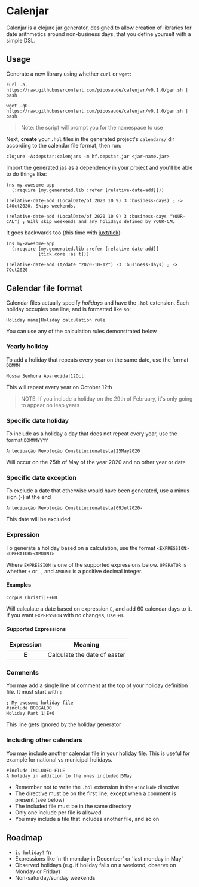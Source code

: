 # Calenjar

Calenjar is a clojure jar generator, designed to allow creation of libraries for
date arithmetics around non-business days, that you define yourself with a simple DSL.

## Usage

Generate a new library using whether `curl` or `wget`:

```
curl -o- https://raw.githubusercontent.com/piposaude/calenjar/v0.1.0/gen.sh | bash
```

```
wget -qO- https://raw.githubusercontent.com/piposaude/calenjar/v0.1.0/gen.sh | bash
```

> Note: the script will prompt you for the namespace to use


Next, **create** your `.hol` files in the generated project's `calendars/` dir
according to the calendar file format, then run:

```
clojure -A:depstar:calenjars -m hf.depstar.jar <jar-name.jar>
```

Import the generated jas as a dependency in your project and you'll be able to do things like:

```
(ns my-awesome-app
  (:require [my.generated.lib :refer [relative-date-add]]))

(relative-date-add (LocalDate/of 2020 10 9) 3 :business-days) ; -> 14Oct2020. Skips weekends.

(relative-date-add (LocalDate/of 2020 10 9) 3 :business-days "YOUR-CAL") ; Will skip weekends and any holidays defined by YOUR-CAL
```

It goes backwards too (this time with [juxt/tick](https://www.juxt.land/tick/docs/index.html)):

```
(ns my-awesome-app
  (:require [my.generated.lib :refer [relative-date-add]]
            [tick.core :as t]))

(relative-date-add (t/date "2020-10-12") -3 :business-days) ; -> 7Oct2020
```

## Calendar file format
Calendar files actually specify *holidays* and have the `.hol` extension. Each holiday occupies one line, and is formatted like so:

```
Holiday name|Holiday calculation rule
```

You can use any of the calculation rules demonstrated below

### Yearly holiday
To add a holiday that repeats every year on the same date, use the format `DDMMM`

```
Nossa Senhora Aparecida|12Oct
```

This will repeat every year on October 12th

> NOTE: If you include a holiday on the 29th of February,
> it's only going to appear on leap years

### Specific date holiday
To include as a holiday a day that does not repeat every year, use the format `DDMMMYYYY`

```
Antecipação Revolução Constitucionalista|25May2020
```

Will occur on the 25th of May of the year 2020 and no other year or date

### Specific date exception
To exclude a date that otherwise would have been generated, use a minus sign (`-`) at the end

```
Antecipação Revolução Constitucionalista|09Jul2020-
```

This date will be excluded

### Expression
To generate a holiday based on a calculation, use the format `<EXPRESSION><OPERATOR><AMOUNT>`

Where `EXPRESSION` is one of the supported expressions below. `OPERATOR` is whether `+` or `-`, and `AMOUNT` is a positive decimal integer.

#### Examples

```
Corpus Christi|E+60
```

Will calculate a date based on expression `E`, and add 60 calendar days to it. If you want `EXPRESSION` with no changes, use `+0`.

#### Supported Expressions
| Expression | Meaning                      |
| :---:      |  :------:                    |
| **E**      | Calculate the date of easter |

### Comments
You may add a single line of comment at the top of your holiday definition file. It must start with `;`

```
; My awesome holiday file
#include BOOGALOO
Holiday Part 1|E+0
```

This line gets ignored by the holiday generator

### Including other calendars
You may include another calendar file in your holiday file. This is useful for example for national vs municipal holidays.

```
#include INCLUDED-FILE
A holiday in addition to the ones included|5May
```

* Remember not to write the `.hol` extension in the `#include` directive
* The directive must be on the first line, except when a comment is present (see below)
* The included file must be in the same directory
* Only one include per file is allowed
* You may include a file that includes another file, and so on

## Roadmap

* `is-holiday?` fn
* Expressions like 'n-th monday in December' or 'last monday in May'
* Observed holidays (e.g. if holiday falls on a weekend, observe on Monday or Friday)
* Non-saturday/sunday weekends
